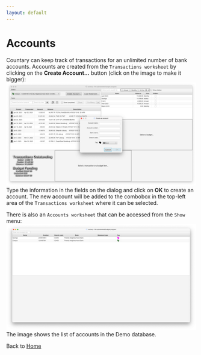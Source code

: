 ```yaml
---
layout: default
---
```

# Accounts
Countary can keep track of transactions for an unlimited number of bank accounts. Accounts
are created from the `Transactions worksheet` by clicking on the **Create Account...** 
button (click on the image to make it bigger):
[![create_account](images/create_account.png)](images/create_account.png)
Type the information in the fields on the dialog and click on **OK** to create an account.
The new account will be added to the combobox in the top-left area of the 
`Transactions worksheet` where it can be selected.

There is also an `Accounts worksheet` that can be accessed from the `Show` menu:
[![accounts](images/accounts.png)](images/accounts.png)
The image shows the list of accounts in the Demo database. 

Back to [Home](index.markdown)

